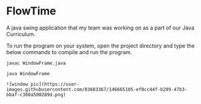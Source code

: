 # FlowTime
A java swing application that my team was working on as a part of our Java Curriculum.

To run the program on your system, open the project directory and type the below commands to compile and run the program.
```shell
javac WindowFrame.java
```
```shell
java WindowFrame

![window pic](https://user-images.githubusercontent.com/83603367/146665105-ef0cc44f-b299-47b3-bbaf-c380a500289d.png)
